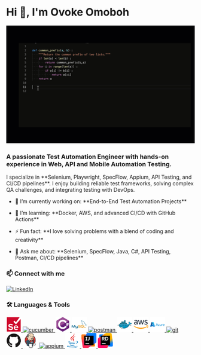 <h1 align="left">Hi 👋, I'm Ovoke Omoboh</h1>

<p align="center">
  <!-- Replace with your own GIF or image -->
  <img src="212964557-8d832278-61bb-4288-a8a7-47f35859e868.gif" alt="Java Selenium animation" width="900">
</p>

<h3> A passionate Test Automation Engineer with hands-on experience in Web, API and Mobile Automation Testing. </h3> 
I specialize in **Selenium, Playwright, SpecFlow, Appium, API Testing, and CI/CD pipelines**.  
I enjoy building reliable test frameworks, solving complex QA challenges, and integrating testing with DevOps.
<p></p>
<ul>
  <li>
    <p>🔭 I’m currently working on: **End-to-End Test Automation Projects**</p>
  </li>
  <li>
    <p>🌱 I’m learning: **Docker, AWS, and advanced CI/CD with GitHub Actions**</p>
  </li>
  <li>
    <p>⚡ Fun fact: **I love solving problems with a blend of coding and creativity**</p>
  </li>
   <li>
    <p>💬 Ask me about: **Selenium, SpecFlow, Java, C#, API Testing, Postman, CI/CD pipelines**</p>
  </li>
</ul>

### 📫 Connect with me
[![LinkedIn](https://img.shields.io/badge/LinkedIn-0077B5?style=for-the-badge&logo=linkedin&logoColor=white)](https://www.linkedin.com/in/omobohovoke/)

### 🛠️ Languages & Tools
<p>
  <a href="https://www.selenium.dev" target="_blank" rel="noreferrer">
    <img src="https://raw.githubusercontent.com/devicons/devicon/master/icons/selenium/selenium-original.svg" alt="selenium" width="40" height="40"/>
  </a>
  <a href="https://cucumber.io" target="_blank" rel="noreferrer">
    <img src="https://raw.githubusercontent.com/simple-icons/simple-icons/develop/icons/cucumber.svg" alt="cucumber" width="40" height="40"/>
  </a>
  <a href="https://dotnet.microsoft.com/en-us/languages/csharp" target="_blank" rel="noreferrer">
    <img src="https://raw.githubusercontent.com/devicons/devicon/master/icons/csharp/csharp-original.svg" alt="csharp" width="40" height="40"/>
  </a>
  <a href="https://specflow.org" target="_blank" rel="noreferrer">
    <img src="https://github.com/devicons/devicon/blob/master/icons/mysql/mysql-original-wordmark.svg" alt="specflow" width="40" height="40"/>
  </a>
  <a href="https://www.postman.com" target="_blank" rel="noreferrer">
    <img src="https://www.vectorlogo.zone/logos/getpostman/getpostman-icon.svg" alt="postman" width="40" height="40"/>
  </a>
  <a href="https://www.docker.com/" target="_blank" rel="noreferrer">
    <img src="https://raw.githubusercontent.com/devicons/devicon/master/icons/docker/docker-original.svg" alt="docker" width="40" height="40"/>
  </a>
  <a href="https://aws.amazon.com/" target="_blank" rel="noreferrer">
    <img src="https://raw.githubusercontent.com/devicons/devicon/master/icons/amazonwebservices/amazonwebservices-original-wordmark.svg" alt="aws" width="40" height="40"/>
  </a>
   <a href="https://azure.microsoft.com/en-us/" target="_blank" rel="noreferrer">
    <img src="https://github.com/devicons/devicon/blob/master/icons/azure/azure-original-wordmark.svg" alt="aws" width="40" height="40"/>
  </a>
  <a href="https://git-scm.com/" target="_blank" rel="noreferrer">
    <img src="https://www.vectorlogo.zone/logos/git-scm/git-scm-icon.svg" alt="git" width="40" height="40"/>
  </a>
  <a href="https://github.com/" target="_blank" rel="noreferrer">
    <img src="https://raw.githubusercontent.com/devicons/devicon/master/icons/github/github-original.svg" alt="github" width="40" height="40"/>
  </a>
   <a href="https://www.java.com/" target="_blank" rel="noreferrer">
    <img src="https://raw.githubusercontent.com/devicons/devicon/master/icons/jenkins/jenkins-original.svg" alt="jenkins" width="40" height="40"/>
  </a>
    <a href="https://appium.io" target="_blank" rel="noreferrer">
    <img src="https://raw.githubusercontent.com/simple-icons/simple-icons/develop/icons/appium.svg" alt="appium" width="40" height="40"/>
  </a>
  <a href="https://www.java.com/" target="_blank" rel="noreferrer">
    <img src="https://raw.githubusercontent.com/devicons/devicon/master/icons/java/java-original.svg" alt="java" width="40" height="40"/>
  </a>
    <a href="https://www.jetbrains.com/" target="_blank" rel="noreferrer">
    <img src="https://github.com/devicons/devicon/blob/master/icons/intellij/intellij-original.svg" alt="java" width="40" height="40"/>
  </a>
  <a href="https://www.jetbrains.com/" target="_blank" rel="noreferrer">
    <img src="https://github.com/devicons/devicon/blob/master/icons/rider/rider-original.svg" alt="java" width="40" height="40"/>
  </a>
  
</p>
